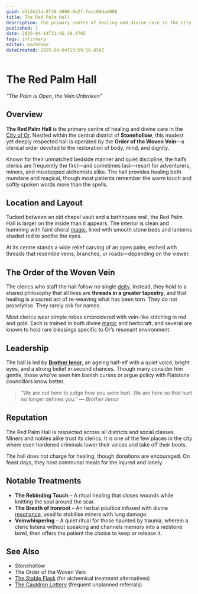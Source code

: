 ```yaml
---
guid: e112e23a-8f38-4808-9e2f-fecc89dae088
title: The Red Palm Hall
description: The primary centre of healing and divine care in The City of Or
published: 1
date: 2025-04-14T21:45:39.479Z
tags: infirmary
editor: markdown
dateCreated: 2025-04-04T13:59:16.850Z
---
```


# The Red Palm Hall
*“The Palm is Open, the Vein Unbroken”*

## Overview
**The Red Palm Hall** is the primary centre of healing and divine care in the [City of Or](/geography/settlement/city/city-of-or.md). Nestled within the central district of **Stonehollow**, this modest yet deeply respected hall is operated by the **Order of the Woven Vein**—a clerical order devoted to the restoration of body, mind, and dignity.

Known for their unmatched bedside manner and quiet discipline, the hall’s clerics are frequently the first—and sometimes last—resort for adventurers, miners, and misstepped alchemists alike. The hall provides healing both mundane and magical, though most patients remember the warm touch and softly spoken words more than the spells.

## Location and Layout
Tucked between an old chapel vault and a bathhouse wall, the Red Palm Hall is larger on the inside than it appears. The interior is clean and humming with faint choral [magic](/structure/mechanic/magic.md), lined with smooth stone beds and lanterns shaded red to soothe the eyes.

At its centre stands a wide relief carving of an open palm, etched with threads that resemble veins, branches, or roads—depending on the viewer.

## The Order of the Woven Vein
The clerics who staff the hall follow no single [deity](/structure/mechanic/deity.md). Instead, they hold to a shared philosophy that all lives are **threads in a greater tapestry**, and that healing is a sacred act of re-weaving what has been torn. They do not proselytise. They rarely ask for names.

Most clerics wear simple robes embroidered with vein-like stitching in red and gold. Each is trained in both divine [magic](/structure/mechanic/magic.md) and herbcraft, and several are known to hold rare blessings specific to Or’s resonant environment.

## Leadership
The hall is led by **[Brother Ienor](/geography/settlement/city/city-of-or/shop/the-red-palm-hall/brother-ienor.md)**, an ageing half-elf with a quiet voice, bright eyes, and a strong belief in second chances. Though many consider him gentle, those who’ve seen him banish curses or argue policy with Flatstone councillors know better.

> “We are not here to judge how you were hurt. We are here so that hurt no longer defines you.” — *Brother Ilenor*

## Reputation
The Red Palm Hall is respected across all districts and social classes. Miners and nobles alike trust its clerics. It is one of the few places in the city where even hardened criminals lower their voices and take off their boots.

The hall does not charge for healing, though donations are encouraged. On feast days, they host communal meals for the injured and lonely.

## Notable Treatments
- **The Rebinding Touch** – A ritual healing that closes wounds while knitting the soul around the scar.
- **The Breath of Ironroot** – An herbal poultice infused with divine [resonance](/generated/resonance/resonance.md), used to stabilise miners with lung damage.
- **Veinwhispering** – A quiet ritual for those haunted by trauma, wherein a cleric listens without speaking and channels memory into a redstone bowl, then offers the patient the choice to keep or release it.

## See Also
- Stonehollow
- The Order of the Woven Vein
- [The Stable Flask](/geography/settlement/city/city-of-or/shop/the-stable-flask.md) (for alchemical treatment alternatives)
- [The Cauldron Lottery](/geography/settlement/city/city-of-or/shop/the-cauldron-lottery.md) (frequent unplanned referrals)

